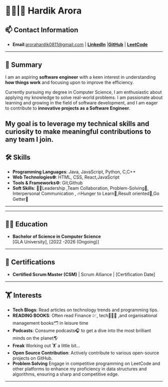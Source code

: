 # 👨‍💻|🥷 Hardik Arora

## 📫 Contact Information
- **Email**:[arorahardik0811@gmail.com](mailto:arorahardik0811@gmail.com)    |    [**LinkedIn**](https://www.linkedin.com/in/hardik0811arora/)    |[**GitHub**](https://github.com/barbaria88)    |    [**LeetCode**](https://leetcode.com/u/arorahardik0811/)

---

## 💼 Summary
I am an aspiring **software engineer** with a keen interest in understanding **how things work** and  focusing upon to improve the efficiency.

 Currently pursuing my degree in Computer Science, I am enthusiastic about applying my knowledge to solve real-world problems.
 I am passionate about learning and growing in the field of software development, and I am eager to contribute to **innovative projects as a Software Engineer.**

 **My goal is to leverage my technical skills and curiosity to make meaningful contributions to any team I join.**
---

## 🛠️ Skills
- **Programming Languages**: Java, JavaScript, Python, C,C++
- **Web Technologies🌐**: HTML, CSS, React,JavaScript
- **Tools & Frameworks⚙️**: Git,Github 
- **Soft Skills**:  👨‍💼Leadership ,Team Collaboration, Problem-Solving🧮, Interpersonal Communication , 🔥Hunger to Learn🤔,Result oriented🎯,Go Getter🏃

---

---

## 🧑‍🎓 Education
- **Bachelor of Science in Computer Science**  
  [GLA University], [2022 -2026 (Ongoing)]
  

---

## 📜 Certifications
- **Certified Scrum Master (CSM)** | Scrum Alliance | [Certification Date]


---

## 🏋 Interests
- **Tech Blogs**: Read articles on technology trends and programming tips.
- **READING BOOKS**: Often read Finance 💹, tech👨🏻‍💻 ,and organisational management books🗂️ in leisure time 
- **Podcasts**: Consume podcasts🎧 to get a dive into the most brilliant minds on the planet🌎
- **Freak**  Working out 🏋 a little bit...
- **Open Source Contribution**: Actively contribute to various open-source projects on GitHub.
- **Problem Solving**  Engage in competitive programming on LeetCode and other platforms to enhance my proficiency in data structures and algorithms, ensuring a sharp and competitive edge.
---
